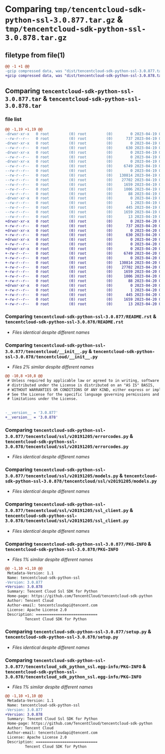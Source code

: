 # Comparing `tmp/tencentcloud-sdk-python-ssl-3.0.877.tar.gz` & `tmp/tencentcloud-sdk-python-ssl-3.0.878.tar.gz`

## filetype from file(1)

```diff
@@ -1 +1 @@
-gzip compressed data, was "dist/tencentcloud-sdk-python-ssl-3.0.877.tar", last modified: Wed Apr 19 09:32:46 2023, max compression
+gzip compressed data, was "dist/tencentcloud-sdk-python-ssl-3.0.878.tar", last modified: Thu Apr 20 00:41:59 2023, max compression
```

## Comparing `tencentcloud-sdk-python-ssl-3.0.877.tar` & `tencentcloud-sdk-python-ssl-3.0.878.tar`

### file list

```diff
@@ -1,19 +1,19 @@
-drwxr-xr-x   0 root         (0) root         (0)        0 2023-04-19 09:32:46.000000 tencentcloud-sdk-python-ssl-3.0.877/
--rw-r--r--   0 root         (0) root         (0)      737 2023-04-19 09:32:45.000000 tencentcloud-sdk-python-ssl-3.0.877/README.rst
-drwxr-xr-x   0 root         (0) root         (0)        0 2023-04-19 09:32:46.000000 tencentcloud-sdk-python-ssl-3.0.877/tencentcloud/
--rw-r--r--   0 root         (0) root         (0)      630 2023-04-19 09:32:45.000000 tencentcloud-sdk-python-ssl-3.0.877/tencentcloud/__init__.py
-drwxr-xr-x   0 root         (0) root         (0)        0 2023-04-19 09:32:46.000000 tencentcloud-sdk-python-ssl-3.0.877/tencentcloud/ssl/
--rw-r--r--   0 root         (0) root         (0)        0 2023-04-19 09:32:45.000000 tencentcloud-sdk-python-ssl-3.0.877/tencentcloud/ssl/__init__.py
-drwxr-xr-x   0 root         (0) root         (0)        0 2023-04-19 09:32:46.000000 tencentcloud-sdk-python-ssl-3.0.877/tencentcloud/ssl/v20191205/
--rw-r--r--   0 root         (0) root         (0)     6749 2023-04-19 09:32:45.000000 tencentcloud-sdk-python-ssl-3.0.877/tencentcloud/ssl/v20191205/errorcodes.py
--rw-r--r--   0 root         (0) root         (0)        0 2023-04-19 09:32:45.000000 tencentcloud-sdk-python-ssl-3.0.877/tencentcloud/ssl/v20191205/__init__.py
--rw-r--r--   0 root         (0) root         (0)   130814 2023-04-19 09:32:45.000000 tencentcloud-sdk-python-ssl-3.0.877/tencentcloud/ssl/v20191205/models.py
--rw-r--r--   0 root         (0) root         (0)    27702 2023-04-19 09:32:45.000000 tencentcloud-sdk-python-ssl-3.0.877/tencentcloud/ssl/v20191205/ssl_client.py
--rw-r--r--   0 root         (0) root         (0)     1659 2023-04-19 09:32:46.000000 tencentcloud-sdk-python-ssl-3.0.877/PKG-INFO
--rw-r--r--   0 root         (0) root         (0)     1006 2023-04-19 09:32:45.000000 tencentcloud-sdk-python-ssl-3.0.877/setup.py
--rw-r--r--   0 root         (0) root         (0)       88 2023-04-19 09:32:46.000000 tencentcloud-sdk-python-ssl-3.0.877/setup.cfg
-drwxr-xr-x   0 root         (0) root         (0)        0 2023-04-19 09:32:46.000000 tencentcloud-sdk-python-ssl-3.0.877/tencentcloud_sdk_python_ssl.egg-info/
--rw-r--r--   0 root         (0) root         (0)        1 2023-04-19 09:32:46.000000 tencentcloud-sdk-python-ssl-3.0.877/tencentcloud_sdk_python_ssl.egg-info/dependency_links.txt
--rw-r--r--   0 root         (0) root         (0)      445 2023-04-19 09:32:46.000000 tencentcloud-sdk-python-ssl-3.0.877/tencentcloud_sdk_python_ssl.egg-info/SOURCES.txt
--rw-r--r--   0 root         (0) root         (0)     1659 2023-04-19 09:32:46.000000 tencentcloud-sdk-python-ssl-3.0.877/tencentcloud_sdk_python_ssl.egg-info/PKG-INFO
--rw-r--r--   0 root         (0) root         (0)       13 2023-04-19 09:32:46.000000 tencentcloud-sdk-python-ssl-3.0.877/tencentcloud_sdk_python_ssl.egg-info/top_level.txt
+drwxr-xr-x   0 root         (0) root         (0)        0 2023-04-20 00:41:59.000000 tencentcloud-sdk-python-ssl-3.0.878/
+-rw-r--r--   0 root         (0) root         (0)      737 2023-04-20 00:41:59.000000 tencentcloud-sdk-python-ssl-3.0.878/README.rst
+drwxr-xr-x   0 root         (0) root         (0)        0 2023-04-20 00:41:59.000000 tencentcloud-sdk-python-ssl-3.0.878/tencentcloud/
+-rw-r--r--   0 root         (0) root         (0)      630 2023-04-20 00:41:59.000000 tencentcloud-sdk-python-ssl-3.0.878/tencentcloud/__init__.py
+drwxr-xr-x   0 root         (0) root         (0)        0 2023-04-20 00:41:59.000000 tencentcloud-sdk-python-ssl-3.0.878/tencentcloud/ssl/
+-rw-r--r--   0 root         (0) root         (0)        0 2023-04-20 00:41:59.000000 tencentcloud-sdk-python-ssl-3.0.878/tencentcloud/ssl/__init__.py
+drwxr-xr-x   0 root         (0) root         (0)        0 2023-04-20 00:41:59.000000 tencentcloud-sdk-python-ssl-3.0.878/tencentcloud/ssl/v20191205/
+-rw-r--r--   0 root         (0) root         (0)     6749 2023-04-20 00:41:59.000000 tencentcloud-sdk-python-ssl-3.0.878/tencentcloud/ssl/v20191205/errorcodes.py
+-rw-r--r--   0 root         (0) root         (0)        0 2023-04-20 00:41:59.000000 tencentcloud-sdk-python-ssl-3.0.878/tencentcloud/ssl/v20191205/__init__.py
+-rw-r--r--   0 root         (0) root         (0)   130814 2023-04-20 00:41:59.000000 tencentcloud-sdk-python-ssl-3.0.878/tencentcloud/ssl/v20191205/models.py
+-rw-r--r--   0 root         (0) root         (0)    27702 2023-04-20 00:41:59.000000 tencentcloud-sdk-python-ssl-3.0.878/tencentcloud/ssl/v20191205/ssl_client.py
+-rw-r--r--   0 root         (0) root         (0)     1659 2023-04-20 00:41:59.000000 tencentcloud-sdk-python-ssl-3.0.878/PKG-INFO
+-rw-r--r--   0 root         (0) root         (0)     1006 2023-04-20 00:41:59.000000 tencentcloud-sdk-python-ssl-3.0.878/setup.py
+-rw-r--r--   0 root         (0) root         (0)       88 2023-04-20 00:41:59.000000 tencentcloud-sdk-python-ssl-3.0.878/setup.cfg
+drwxr-xr-x   0 root         (0) root         (0)        0 2023-04-20 00:41:59.000000 tencentcloud-sdk-python-ssl-3.0.878/tencentcloud_sdk_python_ssl.egg-info/
+-rw-r--r--   0 root         (0) root         (0)        1 2023-04-20 00:41:59.000000 tencentcloud-sdk-python-ssl-3.0.878/tencentcloud_sdk_python_ssl.egg-info/dependency_links.txt
+-rw-r--r--   0 root         (0) root         (0)      445 2023-04-20 00:41:59.000000 tencentcloud-sdk-python-ssl-3.0.878/tencentcloud_sdk_python_ssl.egg-info/SOURCES.txt
+-rw-r--r--   0 root         (0) root         (0)     1659 2023-04-20 00:41:59.000000 tencentcloud-sdk-python-ssl-3.0.878/tencentcloud_sdk_python_ssl.egg-info/PKG-INFO
+-rw-r--r--   0 root         (0) root         (0)       13 2023-04-20 00:41:59.000000 tencentcloud-sdk-python-ssl-3.0.878/tencentcloud_sdk_python_ssl.egg-info/top_level.txt
```

### Comparing `tencentcloud-sdk-python-ssl-3.0.877/README.rst` & `tencentcloud-sdk-python-ssl-3.0.878/README.rst`

 * *Files identical despite different names*

### Comparing `tencentcloud-sdk-python-ssl-3.0.877/tencentcloud/__init__.py` & `tencentcloud-sdk-python-ssl-3.0.878/tencentcloud/__init__.py`

 * *Files 2% similar despite different names*

```diff
@@ -10,8 +10,8 @@
 # Unless required by applicable law or agreed to in writing, software
 # distributed under the License is distributed on an "AS IS" BASIS,
 # WITHOUT WARRANTIES OR CONDITIONS OF ANY KIND, either express or implied.
 # See the License for the specific language governing permissions and
 # limitations under the License.
 
 
-__version__ = '3.0.877'
+__version__ = '3.0.878'
```

### Comparing `tencentcloud-sdk-python-ssl-3.0.877/tencentcloud/ssl/v20191205/errorcodes.py` & `tencentcloud-sdk-python-ssl-3.0.878/tencentcloud/ssl/v20191205/errorcodes.py`

 * *Files identical despite different names*

### Comparing `tencentcloud-sdk-python-ssl-3.0.877/tencentcloud/ssl/v20191205/models.py` & `tencentcloud-sdk-python-ssl-3.0.878/tencentcloud/ssl/v20191205/models.py`

 * *Files identical despite different names*

### Comparing `tencentcloud-sdk-python-ssl-3.0.877/tencentcloud/ssl/v20191205/ssl_client.py` & `tencentcloud-sdk-python-ssl-3.0.878/tencentcloud/ssl/v20191205/ssl_client.py`

 * *Files identical despite different names*

### Comparing `tencentcloud-sdk-python-ssl-3.0.877/PKG-INFO` & `tencentcloud-sdk-python-ssl-3.0.878/PKG-INFO`

 * *Files 1% similar despite different names*

```diff
@@ -1,10 +1,10 @@
 Metadata-Version: 1.1
 Name: tencentcloud-sdk-python-ssl
-Version: 3.0.877
+Version: 3.0.878
 Summary: Tencent Cloud Ssl SDK for Python
 Home-page: https://github.com/TencentCloud/tencentcloud-sdk-python
 Author: Tencent Cloud
 Author-email: tencentcloudapi@tencent.com
 License: Apache License 2.0
 Description: ============================
         Tencent Cloud SDK for Python
```

### Comparing `tencentcloud-sdk-python-ssl-3.0.877/setup.py` & `tencentcloud-sdk-python-ssl-3.0.878/setup.py`

 * *Files identical despite different names*

### Comparing `tencentcloud-sdk-python-ssl-3.0.877/tencentcloud_sdk_python_ssl.egg-info/PKG-INFO` & `tencentcloud-sdk-python-ssl-3.0.878/tencentcloud_sdk_python_ssl.egg-info/PKG-INFO`

 * *Files 1% similar despite different names*

```diff
@@ -1,10 +1,10 @@
 Metadata-Version: 1.1
 Name: tencentcloud-sdk-python-ssl
-Version: 3.0.877
+Version: 3.0.878
 Summary: Tencent Cloud Ssl SDK for Python
 Home-page: https://github.com/TencentCloud/tencentcloud-sdk-python
 Author: Tencent Cloud
 Author-email: tencentcloudapi@tencent.com
 License: Apache License 2.0
 Description: ============================
         Tencent Cloud SDK for Python
```

